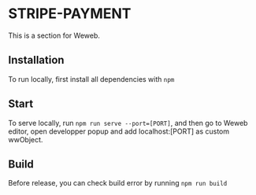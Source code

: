 # STRIPE-PAYMENT

This is a section for Weweb.

## Installation

To run locally, first install all dependencies with `npm`

## Start

To serve locally, run `npm run serve --port=[PORT]`, and then go to Weweb editor, open developper popup and add localhost:[PORT] as custom wwObject.

## Build

Before release, you can check build error by running `npm run build`
